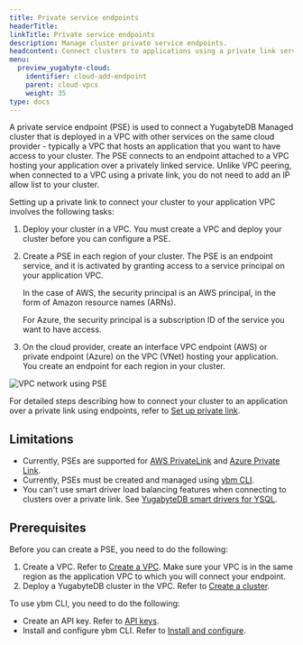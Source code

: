 ```yaml
---
title: Private service endpoints
headerTitle:
linkTitle: Private service endpoints
description: Manage cluster private service endpoints.
headcontent: Connect clusters to applications using a private link service
menu:
  preview_yugabyte-cloud:
    identifier: cloud-add-endpoint
    parent: cloud-vpcs
    weight: 35
type: docs
---
```


A private service endpoint (PSE) is used to connect a YugabyteDB Managed cluster that is deployed in a VPC with other services on the same cloud provider - typically a VPC that hosts an application that you want to have access to your cluster. The PSE connects to an endpoint attached to a VPC hosting your application over a privately linked service. Unlike VPC peering, when connected to a VPC using a private link, you do not need to add an IP allow list to your cluster.

Setting up a private link to connect your cluster to your application VPC involves the following tasks:

1. Deploy your cluster in a VPC. You must create a VPC and deploy your cluster before you can configure a PSE.
1. Create a PSE in each region of your cluster. The PSE is an endpoint service, and it is activated by granting access to a service principal on your application VPC.

    In the case of AWS, the security principal is an AWS principal, in the form of Amazon resource names (ARNs).

    For Azure, the security principal is a subscription ID of the service you want to have access.

1. On the cloud provider, create an interface VPC endpoint (AWS) or private endpoint (Azure) on the VPC (VNet) hosting your application. You create an endpoint for each region in your cluster.

![VPC network using PSE](/images/yb-cloud/managed-pse-diagram.png)

For detailed steps describing how to connect your cluster to an application over a private link using endpoints, refer to [Set up private link](../managed-endpoint-aws/).

## Limitations

- Currently, PSEs are supported for [AWS PrivateLink](https://docs.aws.amazon.com/vpc/latest/privatelink/what-is-privatelink.html) and [Azure Private Link](https://learn.microsoft.com/en-us/azure/private-link/).
- Currently, PSEs must be created and managed using [ybm CLI](../../../managed-automation/managed-cli/).
- You can't use smart driver load balancing features when connecting to clusters over a private link. See [YugabyteDB smart drivers for YSQL](../../../../drivers-orms/smart-drivers/).

## Prerequisites

Before you can create a PSE, you need to do the following:

1. Create a VPC. Refer to [Create a VPC](../cloud-add-vpc/#create-a-vpc). Make sure your VPC is in the same region as the application VPC to which you will connect your endpoint.
1. Deploy a YugabyteDB cluster in the VPC. Refer to [Create a cluster](../../create-clusters/).

To use ybm CLI, you need to do the following:

- Create an API key. Refer to [API keys](../../../managed-automation/managed-apikeys/).
- Install and configure ybm CLI. Refer to [Install and configure](../../../managed-automation/managed-cli/managed-cli-overview/).
